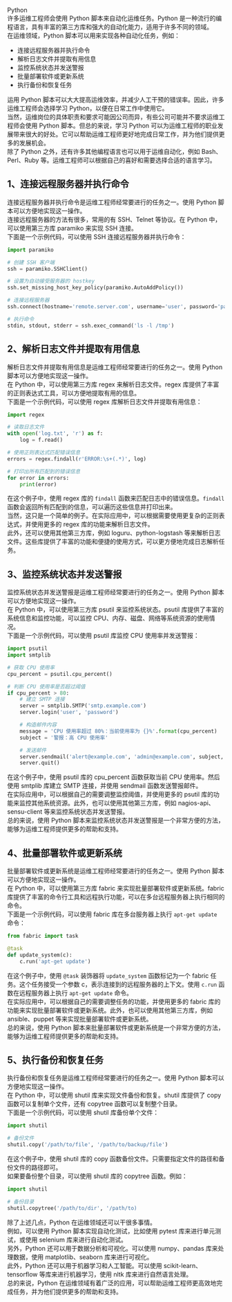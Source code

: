 Python<br />许多运维工程师会使用 Python 脚本来自动化运维任务。Python 是一种流行的编程语言，具有丰富的第三方库和强大的自动化能力，适用于许多不同的领域。<br />在运维领域，Python 脚本可以用来实现各种自动化任务，例如：

- 连接远程服务器并执行命令
- 解析日志文件并提取有用信息
- 监控系统状态并发送警报
- 批量部署软件或更新系统
- 执行备份和恢复任务

运用 Python 脚本可以大大提高运维效率，并减少人工干预的错误率。因此，许多运维工程师会选择学习 Python，以便在日常工作中使用它。<br />当然，运维岗位的具体职责和要求可能因公司而异，有些公司可能并不要求运维工程师会使用 Python 脚本。但总的来说，学习 Python 可以为运维工程师的职业发展带来很大的好处。它可以帮助运维工程师更好地完成日常工作，并为他们提供更多的发展机会。<br />除了 Python 之外，还有许多其他编程语言也可以用于运维自动化，例如 Bash、Perl、Ruby 等。运维工程师可以根据自己的喜好和需要选择合适的语言学习。
<a name="SCnOd"></a>
## 1、连接远程服务器并执行命令
连接远程服务器并执行命令是运维工程师经常要进行的任务之一。使用 Python 脚本可以方便地实现这一操作。<br />连接远程服务器的方法有很多，常用的有 SSH、Telnet 等协议。在 Python 中，可以使用第三方库 paramiko 来实现 SSH 连接。<br />下面是一个示例代码，可以使用 SSH 连接远程服务器并执行命令：
```python
import paramiko

# 创建 SSH 客户端
ssh = paramiko.SSHClient()

# 设置为自动接受服务器的 hostkey
ssh.set_missing_host_key_policy(paramiko.AutoAddPolicy())

# 连接远程服务器
ssh.connect(hostname='remote.server.com', username='user', password='password')

# 执行命令
stdin, stdout, stderr = ssh.exec_command('ls -l /tmp')
```
<a name="YOtYW"></a>
## 2、解析日志文件并提取有用信息
解析日志文件并提取有用信息是运维工程师经常要进行的任务之一。使用 Python 脚本可以方便地实现这一操作。<br />在 Python 中，可以使用第三方库 regex 来解析日志文件。regex 库提供了丰富的正则表达式工具，可以方便地提取有用的信息。<br />下面是一个示例代码，可以使用 regex 库解析日志文件并提取有用信息：
```python
import regex

# 读取日志文件
with open('log.txt', 'r') as f:
    log = f.read()

# 使用正则表达式匹配错误信息
errors = regex.findall(r'ERROR:\s+(.*)', log)

# 打印出所有匹配到的错误信息
for error in errors:
    print(error)
```
在这个例子中，使用 regex 库的 `findall` 函数来匹配日志中的错误信息。`findall` 函数会返回所有匹配到的信息，可以遍历这些信息并打印出来。<br />当然，这只是一个简单的例子。在实际应用中，可以根据需要使用更复杂的正则表达式，并使用更多的 regex 库的功能来解析日志文件。<br />此外，还可以使用其他第三方库，例如 loguru、python-logstash 等来解析日志文件。这些库提供了丰富的功能和便捷的使用方式，可以更方便地完成日志解析任务。
<a name="JDnPI"></a>
## 3、监控系统状态并发送警报
监控系统状态并发送警报是运维工程师经常要进行的任务之一。使用 Python 脚本可以方便地实现这一操作。<br />在 Python 中，可以使用第三方库 psutil 来监控系统状态。psutil 库提供了丰富的系统信息和监控功能，可以监控 CPU、内存、磁盘、网络等系统资源的使用情况。<br />下面是一个示例代码，可以使用 psutil 库监控 CPU 使用率并发送警报：
```python
import psutil
import smtplib

# 获取 CPU 使用率
cpu_percent = psutil.cpu_percent()

# 判断 CPU 使用率是否超过阈值
if cpu_percent > 80:
    # 建立 SMTP 连接
    server = smtplib.SMTP('smtp.example.com')
    server.login('user', 'password')

    # 构造邮件内容
    message = 'CPU 使用率超过 80%：当前使用率为 {}%'.format(cpu_percent)
    subject = '警报：高 CPU 使用率'

    # 发送邮件
    server.sendmail('alert@example.com', 'admin@example.com', subject, message)
    server.quit()
```
在这个例子中，使用 psutil 库的 cpu_percent 函数获取当前 CPU 使用率。然后使用 smtplib 库建立 SMTP 连接，并使用 sendmail 函数发送警报邮件。<br />在实际应用中，可以根据自己的需要调整监控阈值，并使用更多的 psutil 库的功能来监控其他系统资源。此外，也可以使用其他第三方库，例如 nagios-api、sensu-client 等来监控系统状态并发送警报。<br />总的来说，使用 Python 脚本来监控系统状态并发送警报是一个非常方便的方法，能够为运维工程师提供更多的帮助和支持。
<a name="bIdvT"></a>
## 4、批量部署软件或更新系统
批量部署软件或更新系统是运维工程师经常要进行的任务之一。使用 Python 脚本可以方便地实现这一操作。<br />在 Python 中，可以使用第三方库 fabric 来实现批量部署软件或更新系统。fabric 库提供了丰富的命令行工具和远程执行功能，可以在多台远程服务器上执行相同的命令。<br />下面是一个示例代码，可以使用 fabric 库在多台服务器上执行 `apt-get update` 命令：
```python
from fabric import task

@task
def update_system(c):
    c.run('apt-get update')
```
在这个例子中，使用 `@task` 装饰器将 `update_system` 函数标记为一个 fabric 任务。这个任务接受一个参数 c，表示连接到的远程服务器的上下文。使用 `c.run` 函数在远程服务器上执行 `apt-get update` 命令。<br />在实际应用中，可以根据自己的需要调整任务的功能，并使用更多的 fabric 库的功能来实现批量部署软件或更新系统。此外，也可以使用其他第三方库，例如 ansible、puppet 等来实现批量部署软件或更新系统。<br />总的来说，使用 Python 脚本来批量部署软件或更新系统是一个非常方便的方法，能够为运维工程师提供更多的帮助和支持。
<a name="rQW0Q"></a>
## 5、执行备份和恢复任务
执行备份和恢复任务是运维工程师经常要进行的任务之一。使用 Python 脚本可以方便地实现这一操作。<br />在 Python 中，可以使用 shutil 库来实现文件备份和恢复。shutil 库提供了 copy 函数可以复制单个文件，还有 copytree 函数可以复制整个目录。<br />下面是一个示例代码，可以使用 shutil 库备份单个文件：
```python
import shutil

# 备份文件
shutil.copy('/path/to/file', '/path/to/backup/file')
```
在这个例子中，使用 shutil 库的 copy 函数备份文件。只需要指定文件的路径和备份文件的路径即可。<br />如果要备份整个目录，可以使用 shutil 库的 copytree 函数。例如：
```python
import shutil

# 备份目录
shutil.copytree('/path/to/dir', '/path/to)
```
除了上述几点，Python 在运维领域还可以干很多事情。<br />例如，可以使用 Python 脚本实现自动化测试，比如使用 pytest 库来进行单元测试，或使用 selenium 库来进行自动化测试。<br />另外，Python 还可以用于数据分析和可视化。可以使用 numpy、pandas 库来处理数据，使用 matplotlib、seaborn 库来进行可视化。<br />此外，Python 还可以用于机器学习和人工智能。可以使用 scikit-learn、tensorflow 等库来进行机器学习，使用 nltk 库来进行自然语言处理。<br />总的来说，Python 在运维领域有着广泛的应用，可以帮助运维工程师更高效地完成任务，并为他们提供更多的帮助和支持。
